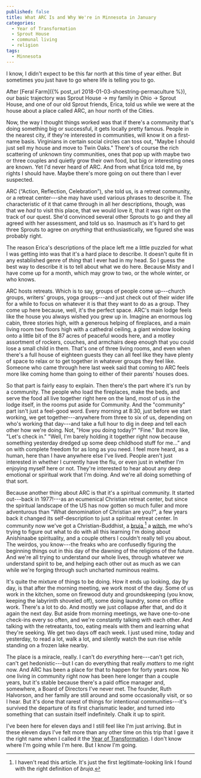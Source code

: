 ```yaml
---
published: false
title: What ARC Is and Why We're in Minnesota in January
categories:
  - Year of Transformation
  - Sprout House
  - communal living
  - religion
tags:
  - Minnesota
---
```

I know, I didn't expect to be this far north at this time of year either. But sometimes you just have to go where life is telling you to go.

After [Feral Farm]({% post_url 2018-01-03-shoestring-permaculture %}), our basic trajectory was Sprout House → my family in Ohio → Sprout House, and one of our old Sprout friends, Erica, told us while we were at the house about a place called ARC, an hour north of the Cities.

Now, the way I thought things worked was that if there's a community that's doing something big or successful, it gets locally pretty famous. People in the nearest city, if they're interested in communities, will know it on a first-name basis. Virginians in certain social circles can toss out, "Maybe I should just sell my house and move to Twin Oaks." There's of course the rich scattering of unknown tiny communities, ones that pop up with maybe two or three couples and quietly grow their own food, but big or interesting ones are known. Yet I'd never heard of ARC. And from what Erica told me, by rights I should have. Maybe there's more going on out there than I ever suspected.

ARC (“Action, Reflection, Celebration”), she told us, is a retreat community, or a retreat center---she may have used various phrases to describe it. The characteristic of it that came through in all her descriptions, though, was that we *had* to visit this place, that we would love it, that it was right on the track of our quest. She'd convinced several other Sprouts to go and they all agreed with her assessment, and told us so. Inasmuch as it's hard to get three Sprouts to agree on *anything* that enthusiastically, we figured she was probably right.

The reason Erica's descriptions of the place left me a little puzzled for what I was getting into was that it's a hard place to describe. It doesn't quite fit in any established genre of *thing* that I ever had in my head. So I guess the best way to describe it is to tell about what we do here. Because Misty and I have come up for a month, which may grow to two, or the whole winter, or who knows.

ARC hosts retreats. Which is to say, groups of people come up---church groups, writers' groups, yoga groups---and just check out of their wider life for a while to focus on whatever it is that they want to do as a group. They come up here because, well, it's the perfect space. ARC's main lodge feels like the house you always wished you grew up in. Imagine an enormous log cabin, three stories high, with a generous helping of fireplaces, and a main living room two floors high with a cathedral ceiling, a giant window looking onto a little bit of the 87 acres of peaceful woods here, and a motley assortment of rockers, couches, and armchairs deep enough that you could lose a small child in them. That's one of three living rooms, and even when there's a full house of eighteen guests they can all feel like they have plenty of space to relax or to get together in whatever groups they feel like. Someone who came through here last week said that coming to ARC feels more like coming home than going to either of their parents' houses does.

So that part is fairly easy to explain. Then there's the part where it's run by a community. The people who load the fireplaces, make the beds, and serve the food all live together right here on the land, most of us in the lodge itself, in the rooms put aside for Community. And the "community" part isn't just a feel-good word. Every morning at 8:30, just before we start working, we get together---anywhere from three to six of us, depending on who's working that day---and take a full hour to dig in deep and tell each other how we're doing. Not, "How you doing today?" "Fine." But more like, "Let's check in." "Well, I'm barely holding it together right now because something yesterday dredged up some deep childhood stuff for me...” and on with complete freedom for as long as you need. I feel more heard, as a human, here than I have anywhere else I've lived. People aren't just interested in whether I currently have the flu, or even just in whether I'm enjoying myself here or not. They're interested to hear about any deep emotional or spiritual work that I'm doing. And we're all doing something of that sort.

Because another thing about ARC is that it's a spiritual community. It started out---back in 1977!---as an ecumenical Christian retreat center, but since the spiritual landscape of the US has now gotten so much fuller and more adventurous than "What denomination of Christian are you?", a few years back it changed its self-description to just a spiritual retreat center. In community now we've got a Christian-Buddhist, a [bruja](https://broadly.vice.com/en_us/article/qvwe3x/the-young-brujas-reclaiming-the-power-of-their-ancestors),[^1] a [witch](https://en.wikipedia.org/wiki/Reclaiming_(Neopaganism)), me who's trying to figure out what to do with all this learning I'm doing about Anishinaabe spirituality, and a couple others I couldn't really tell you about. The weirdos, you know---the freaks who are confusedly figuring the beginning things out in this day of the dawning of the religions of the future. And we're all trying to understand our whole lives, through whatever we understand spirit to be, and helping each other out as much as we can while we're forging through such uncharted numinous realms.

[^1]: I haven't read this article. It's just the first legitimate-looking link I found with the right definition of *bruja*.

It's quite the mixture of things to be doing. How it ends up looking, day by day, is that after the morning meeting, we work most of the day. Some of us work in the kitchen, some on firewood duty and groundskeeping (you know, keeping the labyrinth shoveled off), some doing laundry, some on office work. There's a lot to do. And mostly we just collapse after that, and do it again the next day. But aside from morning meetings, we have one-to-one check-ins every so often, and we're constantly talking with each other. And talking with the retreatants, too, eating meals with them and learning what they're seeking. We get two days off each week. I just used mine, today and yesterday, to read a lot, walk a lot, and silently watch the sun rise while standing on a frozen lake nearby.

The place is a miracle, really. I can't do *everything* here---can't get rich, can't get hedonistic---but I can do everything that really *matters* to me right now. And ARC has been a place for that to happen for forty years now. No one living in community right now has been here longer than a couple years, but it's stable because there's a paid office manager and, somewhere, a Board of Directors I've never met. The founder, Ruth Halvorson, and her family are still around and some occasionally visit, or so I hear. But it's done that rarest of things for intentional communities---it's survived the departure of its first charismatic leader, and turned into something that can sustain itself indefinitely. Chalk it up to spirit.

I've been here for eleven days and I still feel like I'm just arriving. But in these eleven days I've felt more than any other time on this trip that I gave it the right name when I called it the [Year of Transformation](/wayfinding/#topic-year-of-transformation). I don't know where I'm going while I'm here. But I know I'm going.
